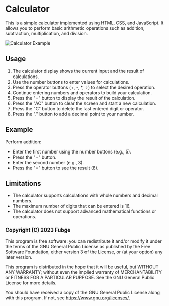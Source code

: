 # Calculator

This is a simple calculator implemented using HTML, CSS, and JavaScript. It allows you to perform basic arithmetic operations such as addition, subtraction, multiplication, and division.

![Calculator Example](![grafik](https://github.com/Fubge/Calculator/assets/115476150/4ef26808-d5a9-4c55-b548-f4f08e8d1c7e)
)

## Usage

1. The calculator display shows the current input and the result of calculations.
2. Use the number buttons to enter values for calculations.
3. Press the operator buttons (+, -, \*, ÷) to select the desired operation.
4. Continue entering numbers and operators to build your calculation.
5. Press the "=" button to display the result of the calculation.
6. Press the "AC" button to clear the screen and start a new calculation.
7. Press the "C" button to delete the last entered digit or operator.
8. Press the "." button to add a decimal point to your number.

## Example

Perform addition: 
- Enter the first number using the number buttons (e.g., 5).
- Press the "+" button.
- Enter the second number (e.g., 3).
- Press the "=" button to see the result (8).

## Limitations

- The calculator supports calculations with whole numbers and decimal numbers.
- The maximum number of digits that can be entered is 16.
- The calculator does not support advanced mathematical functions or operations.

### Copyright (C) 2023 Fubge

This program is free software: you can redistribute it and/or modify
it under the terms of the GNU General Public License as published by
the Free Software Foundation, either version 3 of the License, or
(at your option) any later version.

This program is distributed in the hope that it will be useful,
but WITHOUT ANY WARRANTY; without even the implied warranty of
MERCHANTABILITY or FITNESS FOR A PARTICULAR PURPOSE.  See the
GNU General Public License for more details.

You should have received a copy of the GNU General Public License
along with this program.  If not, see <https://www.gnu.org/licenses/>.

